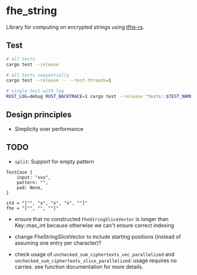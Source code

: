 # fhe_string

Library for computing on encrypted strings using [tfhe-rs](https://github.com/zama-ai/tfhe-rs).

## Test

```bash
# all tests
cargo test --release

# all tests sequentially
cargo test --release -- --test-threads=1

# single test with log
RUST_LOG=debug RUST_BACKTRACE=1 cargo test --release "tests::$TEST_NAME" -- --nocapture --exact
```

## Design principles

- Simplicity over performance

## TODO

- `split`: Support for empty pattern
```
TestCase {
    input: "xxx",
    pattern: "",
    pad: None,
}

std = "["", "x", "x", "x", ""]"
fhe = "["", "", ""]"
```

- ensure that no constructed `FheStringSliceVector` is longer than
  Key::max_int because otherwise we can't ensure correct indexing

- change FheStringSliceVector to include starting positions (instead of assuming
  one entry per character)?

- check usage of `unchecked_sum_ciphertexts_vec_parallelized` and
  `unchecked_sum_ciphertexts_slice_parallelized`: usage requires no carries. see
  function documentation for more details.

